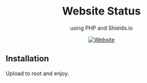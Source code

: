 <div align="center">
        
# Website Status
using PHP and Shields.io

[![Website](https://img.shields.io/website/https/site-status-php.herokuapp.com.svg?down_message=site-status-php.herokuapp.com%20is%20Offline&style=for-the-badge&up_message=site-status-php.herokuapp.com%20is%20Online)](https://site-status-php.herokuapp.com)

</div>

## Installation

Upload to root and enjoy.
